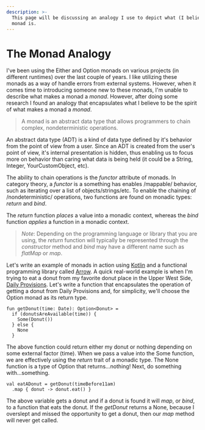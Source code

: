 ```yaml
---
description: >-
  This page will be discussing an analogy I use to depict what (I believe) a
  monad is.
---
```


# The Monad Analogy

I've been using the Either and Option monads on various projects \(in different runtimes\) over the last couple of years. I like utilizing these monads as a way of handle errors from external systems. However, when it comes time to introducing someone new to these monads, I'm unable to describe what makes a monad a _monad_. However, after doing some research I found an analogy that encapsulates what I believe to be the spirit of what makes a monad a _monad_.

> A monad is an abstract data type that allows programmers to chain complex, nondeterministic operations.

An abstract data type \(ADT\) is a kind of data type defined by it's behavior from the point of view from a user. Since an ADT is created from the user's point of view, it's internal presentation is hidden, thus enabling us to focus more on behavior than caring what data is being held \(it could be a String, Integer, YourCustomObject, etc\).

The ability to chain operations is the _functor_ attribute of monads. In category theory, a _functor_ is a something has enables /mappable/ behavior, such as iterating over a list of objects/strings/etc. To enable the chaining of /nondeterministic/ operations, two functions are found on monadic types: _return_ and _bind_.

The _return_ function _places_ a value into a monadic context, whereas the _bind_ function _applies_ a function in a monadic context.

> _Note_: Depending on the programming language or library that you are using, the _return_ function will typically be represented through the _constructor_ method and _bind_ may have a different name such as _flatMap_ or _map_.

Let's write an example of monads in action using [Kotlin](https://kotlinlang.org/) and a functional programming library called [Arrow](https://arrow-kt.io/docs/apidocs/arrow-core-data/arrow.core/-option/). A quick real-world example is when I'm trying to eat a donut from my favorite donut place in the Upper West Side, [Daily Provisions](https://www.dailyprovisionsnyc.com/menus/). Let's write a function that encapsulates the operation of getting a donut from Daily Provisions and, for simplicity, we'll choose the Option monad as its return type.

```text
fun getDonut(time: Date): Option<Donut> =
  if (donutsAreAvailable(time)) {
    Some(Donut())
  } else {
    None
  }
```

The above function could return either my donut or nothing depending on some external factor \(time\). When we pass a value into the Some function, we are effectively using the _return_ trait of a monadic type. The None function is a type of Option that returns...nothing! Next, do something with...something.

```text
val eatADonut = getDonut(timeBefore11am)
  .map { donut -> donut.eat() }
```

The above variable gets a donut and if a donut is found it will _map_, or _bind_, to a function that eats the donut. If the _getDonut_ returns a None, because I overslept and missed the opportunity to get a donut, then our _map_ method will never get called.

